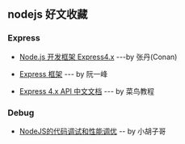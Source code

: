 ## nodejs 好文收藏

### Express

* [Node.js 开发框架 Express4.x](http://blog.fens.me/nodejs-express4/) ---by 张丹(Conan)

* [Express 框架](http://javascript.ruanyifeng.com/nodejs/express.html#toc5) --- by 阮一峰

* [Express 4.x API 中文文档](https://www.runoob.com/w3cnote/express-4-x-api.html) --- by 菜鸟教程

### Debug

* [NodeJS的代码调试和性能调优](https://www.barretlee.com/blog/2015/10/07/debug-nodejs-in-command-line/) -- by 小胡子哥